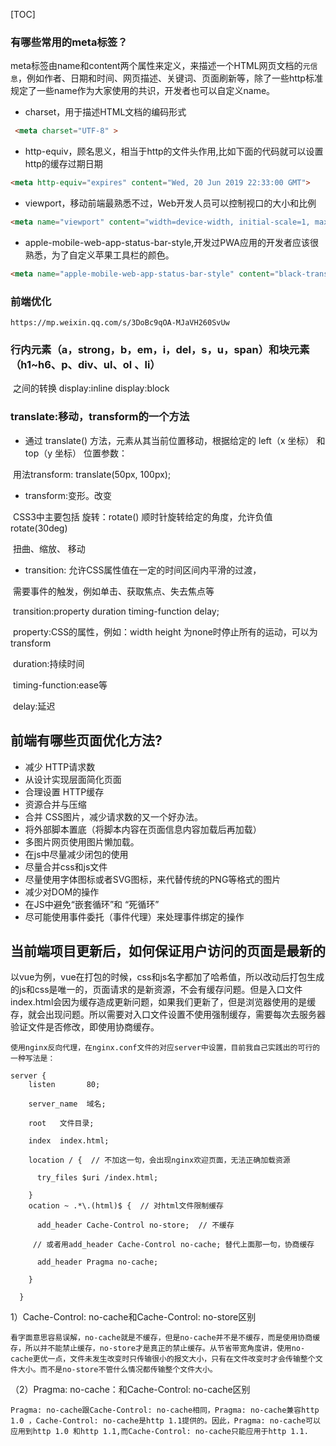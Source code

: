 [TOC]

### 有哪些常用的meta标签？

meta标签由name和content两个属性来定义，来描述一个HTML网页文档的`元信息`，例如作者、日期和时间、网页描述、关键词、页面刷新等，除了一些http标准规定了一些name作为大家使用的共识，开发者也可以自定义name。

- charset，用于描述HTML文档的编码形式

```html
 <meta charset="UTF-8" >
```

- http-equiv，顾名思义，相当于http的文件头作用,比如下面的代码就可以设置http的缓存过期日期

```html
<meta http-equiv="expires" content="Wed, 20 Jun 2019 22:33:00 GMT">
```

- viewport，移动前端最熟悉不过，Web开发人员可以控制视口的大小和比例

```html
<meta name="viewport" content="width=device-width, initial-scale=1, maximum-scale=1">
```

- apple-mobile-web-app-status-bar-style,开发过PWA应用的开发者应该很熟悉，为了自定义苹果工具栏的颜色。

```html
<meta name="apple-mobile-web-app-status-bar-style" content="black-translucent">
```

### 前端优化

`https://mp.weixin.qq.com/s/3DoBc9qOA-MJaVH260SvUw`

### 行内元素（a，strong，b，em，i，del，s，u，span）和块元素（h1~h6、p、div、ul、ol 、li）

​	之间的转换 display:inline  display:block

### translate:移动，transform的一个方法

+ 通过 translate() 方法，元素从其当前位置移动，根据给定的 left（x 坐标） 和 top（y 坐标） 位置参数：

​     用法transform: translate(50px, 100px);

+ transform:变形。改变

​         CSS3中主要包括 旋转：rotate() 顺时针旋转给定的角度，允许负值 rotate(30deg)

​          扭曲、缩放、 移动

+ transition: 允许CSS属性值在一定的时间区间内平滑的过渡，

​      需要事件的触发，例如单击、获取焦点、失去焦点等

​		transition:property duration timing-function delay;

​		property:CSS的属性，例如：width height 为none时停止所有的运动，可以为transform

​          duration:持续时间

​          timing-function:ease等

​          delay:延迟

## 前端有哪些页面优化方法?

- 减少 HTTP请求数
- 从设计实现层面简化页面
- 合理设置 HTTP缓存
- 资源合并与压缩
- 合并 CSS图片，减少请求数的又一个好办法。
- 将外部脚本置底（将脚本内容在页面信息内容加载后再加载）
- 多图片网页使用图片懒加载。
- 在js中尽量减少闭包的使用
- 尽量合并css和js文件
- 尽量使用字体图标或者SVG图标，来代替传统的PNG等格式的图片
- 减少对DOM的操作
- 在JS中避免“嵌套循环”和 “死循环”
- 尽可能使用事件委托（事件代理）来处理事件绑定的操作

## 当前端项目更新后，如何保证用户访问的页面是最新的

以vue为例，vue在打包的时候，css和js名字都加了哈希值，所以改动后打包生成的js和css是唯一的，页面请求的是新资源，不会有缓存问题。但是入口文件index.html会因为缓存造成更新问题，如果我们更新了，但是浏览器使用的是缓存，就会出现问题。所以需要对入口文件设置不使用强制缓存，需要每次去服务器验证文件是否修改，即使用协商缓存。

```nginx
使用nginx反向代理，在nginx.conf文件的对应server中设置，目前我自己实践出的可行的一种写法是：

server {
    listen       80;

    server_name  域名;

    root   文件目录;

    index  index.html;
    
    location / {  // 不加这一句，会出现nginx欢迎页面，无法正确加载资源

      try_files $uri /index.html;

    }
    ocation ~ .*\.(html)$ {  // 对html文件限制缓存

      add_header Cache-Control no-store;  // 不缓存

     // 或者用add_header Cache-Control no-cache; 替代上面那一句，协商缓存

      add_header Pragma no-cache;

    }
    
  }
```

1）Cache-Control: no-cache和Cache-Control: no-store区别

    看字面意思容易误解，no-cache就是不缓存，但是no-cache并不是不缓存，而是使用协商缓存，所以并不能禁止缓存，no-store才是真正的禁止缓存。从节省带宽角度讲，使用no-cache更优一点，文件未发生改变时只传输很小的报文大小，只有在文件改变时才会传输整个文件大小。而不是no-store不管什么情况都传输整个文件大小。

（2）Pragma: no-cache：和Cache-Control: no-cache区别

    Pragma: no-cache跟Cache-Control: no-cache相同，Pragma: no-cache兼容http 1.0 ，Cache-Control: no-cache是http 1.1提供的。因此，Pragma: no-cache可以应用到http 1.0 和http 1.1,而Cache-Control: no-cache只能应用于http 1.1.

